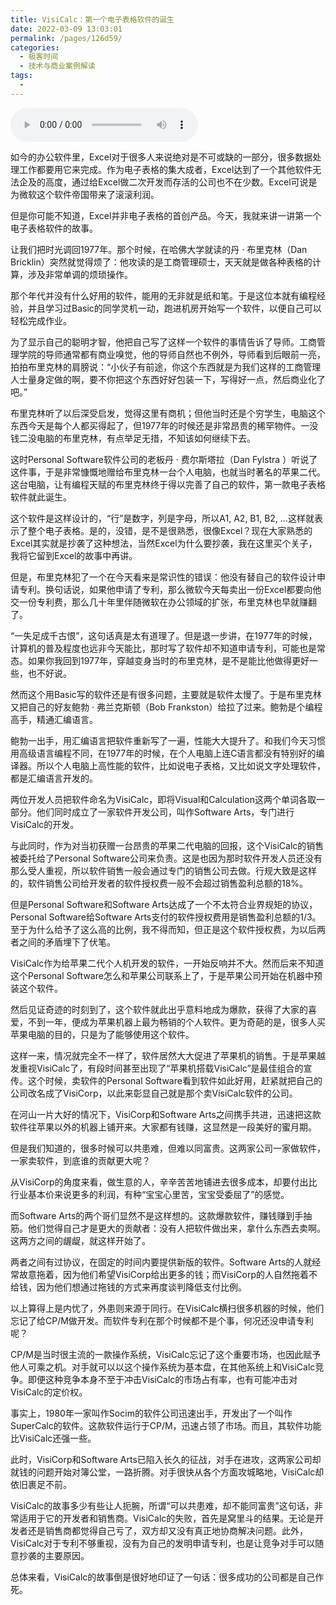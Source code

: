 ```yaml
---
title: VisiCalc：第一个电子表格软件的诞生
date: 2022-03-09 13:03:01
permalink: /pages/126d59/
categories:
  - 极客时间
  - 技术与商业案例解读
tags:
  - 
---
```

<audio title="044.VisiCalc：第一个电子表格软件的诞生" src="https://static001.geekbang.org/resource/audio/a7/23/a791b9e42e2e27aab30e5a723be7fd23.mp3" controls="controls"></audio> 
<p>如今的办公软件里，Excel对于很多人来说绝对是不可或缺的一部分，很多数据处理工作都要用它来完成。作为电子表格的集大成者，Excel达到了一个其他软件无法企及的高度，通过给Excel做二次开发而存活的公司也不在少数。Excel可说是为微软这个软件帝国带来了滚滚利润。</p>
<p>但是你可能不知道，Excel并非电子表格的首创产品。今天，我就来讲一讲第一个电子表格软件的故事。</p>
<p>让我们把时光调回1977年。那个时候，在哈佛大学就读的丹 · 布里克林（Dan Bricklin）突然就觉得烦了：他攻读的是工商管理硕士，天天就是做各种表格的计算，涉及非常单调的烦琐操作。</p>
<p>那个年代并没有什么好用的软件，能用的无非就是纸和笔。于是这位本就有编程经验，并且学习过Basic的同学灵机一动，跑进机房开始写一个软件，以便自己可以轻松完成作业。</p>
<p>为了显示自己的聪明才智，他把自己写了这样一个软件的事情告诉了导师。工商管理学院的导师通常都有商业嗅觉，他的导师自然也不例外，导师看到后眼前一亮，拍拍布里克林的肩膀说：“小伙子有前途，你这个东西就是为我们这样的工商管理人士量身定做的啊，要不你把这个东西好好包装一下，写得好一点，然后商业化了吧。”</p>
<p>布里克林听了以后深受启发，觉得这里有商机；但他当时还是个穷学生，电脑这个东西今天是每个人都买得起了，但1977年的时候还是非常昂贵的稀罕物件。一没钱二没电脑的布里克林，有点举足无措，不知该如何继续下去。</p>
<p>这时Personal Software软件公司的老板丹 · 费尔斯塔拉（Dan Fylstra ）听说了这件事，于是非常慷慨地赠给布里克林一台个人电脑，也就当时著名的苹果二代。这台电脑，让有编程天赋的布里克林终于得以完善了自己的软件，第一款电子表格软件就此诞生。</p>
<p>这个软件是这样设计的，“行”是数字，列是字母，所以A1, A2, B1, B2, …这样就表示了整个电子表格。是的，没错，是不是很熟悉，很像Excel？现在大家熟悉的Excel其实就是抄袭了这种想法，当然Excel为什么要抄袭，我在这里买个关子，我将它留到Excel的故事中再讲。</p>
<!-- [[[read_end]]] -->
<p>但是，布里克林犯了一个在今天看来是常识性的错误：他没有替自己的软件设计申请专利。换句话说，如果他申请了专利，那么微软今天每卖出一份Excel都要向他交一份专利费，那么几十年里伴随微软在办公领域的扩张，布里克林也早就赚翻了。</p>
<p>“一失足成千古恨”，这句话真是太有道理了。但是退一步讲，在1977年的时候，计算机的普及程度也远非今天能比，那时写了软件却不知道申请专利，可能也是常态。如果你我回到1977年，穿越变身当时的布里克林，是不是能比他做得更好一些，也不好说。</p>
<p>然而这个用Basic写的软件还是有很多问题，主要就是软件太慢了。于是布里克林又把自己的好友鲍勃 · 弗兰克斯顿（Bob Frankston）给拉了过来。鲍勃是个编程高手，精通汇编语言。</p>
<p>鲍勃一出手，用汇编语言把软件重新写了一遍，性能大大提升了。和我们今天习惯用高级语言编程不同，在1977年的时候，在个人电脑上连C语言都没有特别好的编译器。所以个人电脑上高性能的软件，比如说电子表格，又比如说文字处理软件，都是汇编语言开发的。</p>
<p>两位开发人员把软件命名为VisiCalc，即将Visual和Calculation这两个单词各取一部分。他们同时成立了一家软件开发公司，叫作Software Arts，专门进行VisiCalc的开发。</p>
<p>与此同时，作为对当初获赠一台昂贵的苹果二代电脑的回报，这个VisiCalc的销售被委托给了Personal Software公司来负责。这是也因为那时软件开发人员还没有那么受人重视，所以软件销售一般会通过专门的销售公司去做。行规大致是这样的，软件销售公司给开发者的软件授权费一般不会超过销售盈利总额的18%。</p>
<p>但是Personal Software和Software Arts达成了一个不太符合业界规矩的协议，Personal Software给Software Arts支付的软件授权费用是销售盈利总额的1/3。至于为什么给予了这么高的比例，我不得而知，但正是这个软件授权费，为以后两者之间的矛盾埋下了伏笔。</p>
<p>VisiCalc作为给苹果二代个人机开发的软件，一开始反响并不大。然而后来不知道这个Personal Software怎么和苹果公司联系上了，于是苹果公司开始在机器中预装这个软件。</p>
<p>然后见证奇迹的时刻到了，这个软件就此出乎意料地成为爆款，获得了大家的喜爱，不到一年，便成为苹果机器上最为畅销的个人软件。更为奇葩的是，很多人买苹果电脑的目的，只是为了能够使用这个软件。</p>
<p>这样一来，情况就完全不一样了，软件居然大大促进了苹果机的销售。于是苹果越发重视VisiCalc了，有段时间甚至出现了“苹果机搭载VisiCalc”是最佳组合的宣传。这个时候，卖软件的Personal Software看到软件如此好用，赶紧就把自己的公司改名成了VisiCorp，以此来彰显自己就是那个卖VisiCalc软件的公司。</p>
<p>在河山一片大好的情况下，VisiCorp和Software Arts之间携手共进，迅速把这款软件往苹果以外的机器上铺开来。大家都有钱赚，这显然是一段美好的蜜月期。</p>
<p>但是我们知道的，很多时候可以共患难，但难以同富贵。这两家公司一家做软件，一家卖软件，到底谁的贡献更大呢？</p>
<p>从VisiCorp的角度来看，做生意的人，辛辛苦苦地铺进去很多成本，却要付出比行业基本价来说更多的利润，有种“宝宝心里苦，宝宝受委屈了”的感觉。</p>
<p>而Software Arts的两个哥们显然不是这样想的。这款爆款软件，赚钱赚到手抽筋。他们觉得自己才是更大的贡献者：没有人把软件做出来，拿什么东西去卖啊。这两方之间的龌龊，就这样开始了。</p>
<p>两者之间有过协议，在固定的时间内要提供新版的软件。Software Arts的人就经常故意拖着，因为他们希望VisiCorp给出更多的钱；而VisiCorp的人自然拖着不给钱，因为他们想通过拖钱的方式来再度谈判降低支付比例。</p>
<p>以上算得上是内忧了，外患则来源于同行。在VisiCalc横扫很多机器的时候，他们忘记了给CP/M做开发。而软件专利在那个时候都不是个事，何况还没申请专利呢？</p>
<p>CP/M是当时很主流的一款操作系统，VisiCalc忘记了这个重要市场，也因此赋予他人可乘之机。对手就可以以这个操作系统为基本盘，在其他系统上和VisiCalc竞争。即便这种竞争本身不至于冲击VisiCalc的市场占有率，也有可能冲击对VisiCalc的定价权。</p>
<p>事实上，1980年一家叫作Socim的软件公司迅速出手，开发出了一个叫作SuperCalc的软件。这款软件运行于CP/M，迅速占领了市场。而且，其软件功能比VisiCalc还强一些。</p>
<p>此时，VisiCorp和Software Arts已陷入长久的征战，对手在进攻，这两家公司却就钱的问题开始对簿公堂，一路折腾。对手很快从各个方面攻城略地，VisiCalc却依旧裹足不前。</p>
<p>VisiCalc的故事多少有些让人扼腕，所谓“可以共患难，却不能同富贵”这句话，非常适用于它的开发者和销售商。VisiCalc的失败，首先是窝里斗的结果。无论是开发者还是销售商都觉得自己亏了，双方却又没有真正地协商解决问题。此外，VisiCalc对于专利不够重视，没有为自己的发明申请专利，也是让竞争对手可以随意抄袭的主要原因。</p>
<p>总体来看，VisiCalc的故事倒是很好地印证了一句话：很多成功的公司都是自己作死。</p>
<p></p>
